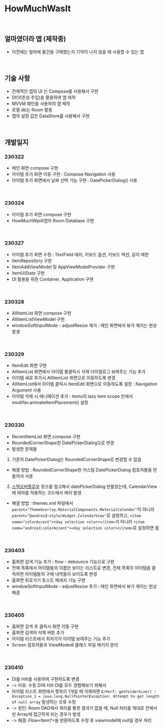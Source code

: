# HowMuchWasIt
<br>

## 얼마였더라 앱 (제작중)
- 이전에는 얼마에 물건을 구매했는지 기억이 나지 않을 때 사용할 수 있는 앱
<br>

## 기술 사항
- 전체적인 앱의 UI 는 Compose를 사용해서 구현
- DI(의존성 주입)을 활용하여 앱 제작
- MVVM 패턴을 사용하여 앱 제작
- 로컬 db는  Room 활용
- 앱의 설정 값은 DataStore를 사용해서 구현
<br>

## 개발일지

### 230322
- 메인 화면 compose 구현
- 아이템 추가 화면 이동 구현 : Compose Navigation 사용
- 아이템 추가 화면에서 날짜 선택 기능 구현 : DatePickerDialog() 사용
<br>

### 230324
- 아이템 추가 화면 compose 구현
- HowMuchWasIt앱의 Room Database 구현
<br>

### 230327
- 아이템 추가 화면 수정 : TextField 에러, 키보드 옵션, 키보드 액션, 길이 제한
- ItemRepository 구현
- ItemAddViewModel 및 AppViewModelProvider 구현 
- ItemUiState 구현
- DI 활용을 위한 Container, Application 구현
<br>

### 230328
- AllItemList 화면 compose 구현
- AllItemListViewModel 구현
- windowSoftInputMode - adjustResize 제거 : 메인 화면에서 뷰가 깨지는 현상 발생
<br>

### 230329
- ItemEdit 화면 구현
- AllItemList 화면에서 아이템 롱클릭시 삭제 다이얼로그 보여주는 기능 추가
- 아이템 새로 추가시 AllItemList 화면으로 이동하도록 변경
- AllItemList에서 아이템 클릭시 ItemEdit 화면으로 이동하도록 설정 : Navigation Argument 사용
- 아이템 삭제 시 애니메이션 추가 : items의 lazy item scope 안에서 modifier.animateItemPlacement() 설정
<br>

### 230330
- RecentItemList 화면 compose 구현
- RoundedCornerShape한 DatePickerDialog으로 변경
- 발생한 문제들
1. 기존의 DatePickerDialog는 RoundedCornerShape로 변경할 수 없음
- 해결 방법 : RoundedCornerShape한 커스텀 DatePickerDialog 컴포저블을 만들어서 사용
2. [스택오버플로우](https://stackoverflow.com/questions/60417233/jetpack-compose-date-time-picker) 링크를 참고해서 datePickerDialog 만들었는데, CalendarView에 테마를 적용하는 코드에서 에러 발생  
- 해결 방법 : themes.xml 파일에서 `parent="ThemeOverlay.MaterialComponents.MaterialCalendar"`이 아니라 `parent="@android:style/Widget.CalendarView"`로 설정하고, `<item name="colorAccent"><day selection color></item>`가 아니라 `<item name="android:colorAccent"><day selection color></item>`로 설정하면 됨  
<br>

### 230403
- 홈화면 검색 기능 추가 : flow - debounce 기능으로 구현
- 전체 목록에서 아이템들의 이름만 보이는 리스트로 변경, 전체 목록의 아이템을 클릭하면 아이템들의 구매 내역들이 보이도록 변경
- 홈화면 뒤로가기 토스트 메세지 기능 구현
- windowSoftInputMode - adjustResize 추가 : 메인 화면에서 뷰가 깨지는 현상 해결
<br>

### 230405
- 홈화면 검색 후 클릭시 화면 이동 구현
- 홈화면 검색어 삭제 버튼 추가
- 아이템 리스트에서 최저가가 아이템 보여주는 기능 추가
- Screen 컴포저블과 ViewModedl 클래스 파일 패키지 분리
<br>

### 230410
- DI를 Hilt를 사용하여 구현하도록 변경
- -> 이유: 수동 DI와 Hilt DI를 모두 경험해보기 위해서
- 아이템 리스트 화면에서 항목이 1개일 때 삭제하면 `E/Perf: getFolderSize() : Exception_1 = java.lang.NullPointerException: Attempt to get length of null array` 발생하는 오류 수정
- -> 원인: Room DAO에서 쿼리를 통한 결과가 없을 때, Null 처리를 제대로 안해서 빈 Array에 접근하게 되는 경우가 발생
- -> 해결: Flow<Item?>을 반환하도록 수정 후 viewmodel에 null일 경우 처리 
<br>
